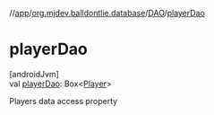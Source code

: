 //[app](../../../index.md)/[org.mjdev.balldontlie.database](../index.md)/[DAO](index.md)/[playerDao](player-dao.md)

# playerDao

[androidJvm]\
val [playerDao](player-dao.md): Box&lt;[Player](../../org.mjdev.balldontlie.model/-player/index.md)&gt;

Players data access property
